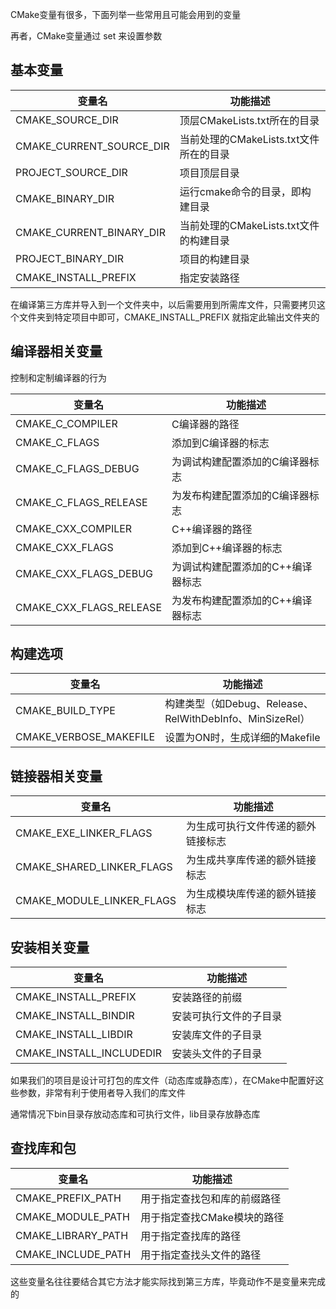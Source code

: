 CMake变量有很多，下面列举一些常用且可能会用到的变量

再者，CMake变量通过 set 来设置参数

## 基本变量

| 变量名                   | 功能描述                               |
| ------------------------ | -------------------------------------- |
| CMAKE_SOURCE_DIR         | 顶层CMakeLists.txt所在的目录           |
| CMAKE_CURRENT_SOURCE_DIR | 当前处理的CMakeLists.txt文件所在的目录 |
| PROJECT_SOURCE_DIR       | 项目顶层目录                           |
| CMAKE_BINARY_DIR         | 运行cmake命令的目录，即构建目录        |
| CMAKE_CURRENT_BINARY_DIR | 当前处理的CMakeLists.txt文件的构建目录 |
| PROJECT_BINARY_DIR       | 项目的构建目录                         |
| CMAKE_INSTALL_PREFIX     | 指定安装路径                           |

在编译第三方库并导入到一个文件夹中，以后需要用到所需库文件，只需要拷贝这个文件夹到特定项目中即可，CMAKE_INSTALL_PREFIX 就指定此输出文件夹的

## 编译器相关变量

控制和定制编译器的行为

| 变量名                  | 功能描述                          |
| ----------------------- | --------------------------------- |
| CMAKE_C_COMPILER        | C编译器的路径                     |
| CMAKE_C_FLAGS           | 添加到C编译器的标志               |
| CMAKE_C_FLAGS_DEBUG     | 为调试构建配置添加的C编译器标志   |
| CMAKE_C_FLAGS_RELEASE   | 为发布构建配置添加的C编译器标志   |
| CMAKE_CXX_COMPILER      | C++编译器的路径                   |
| CMAKE_CXX_FLAGS         | 添加到C++编译器的标志             |
| CMAKE_CXX_FLAGS_DEBUG   | 为调试构建配置添加的C++编译器标志 |
| CMAKE_CXX_FLAGS_RELEASE | 为发布构建配置添加的C++编译器标志 |

## 构建选项

| 变量名                 | 功能描述                                                 |
| ---------------------- | -------------------------------------------------------- |
| CMAKE_BUILD_TYPE       | 构建类型（如Debug、Release、RelWithDebInfo、MinSizeRel） |
| CMAKE_VERBOSE_MAKEFILE | 设置为ON时，生成详细的Makefile                           |

## 链接器相关变量

| 变量名                    | 功能描述                           |
| ------------------------- | ---------------------------------- |
| CMAKE_EXE_LINKER_FLAGS    | 为生成可执行文件传递的额外链接标志 |
| CMAKE_SHARED_LINKER_FLAGS | 为生成共享库传递的额外链接标志     |
| CMAKE_MODULE_LINKER_FLAGS | 为生成模块库传递的额外链接标志     |

## 安装相关变量

| 变量名                   | 功能描述               |
| ------------------------ | ---------------------- |
| CMAKE_INSTALL_PREFIX     | 安装路径的前缀         |
| CMAKE_INSTALL_BINDIR     | 安装可执行文件的子目录 |
| CMAKE_INSTALL_LIBDIR     | 安装库文件的子目录     |
| CMAKE_INSTALL_INCLUDEDIR | 安装头文件的子目录     |

如果我们的项目是设计可打包的库文件（动态库或静态库），在CMake中配置好这些参数，非常有利于使用者导入我们的库文件

通常情况下bin目录存放动态库和可执行文件，lib目录存放静态库

## 查找库和包

| 变量名             | 功能描述                     |
| ------------------ | ---------------------------- |
| CMAKE_PREFIX_PATH  | 用于指定查找包和库的前缀路径 |
| CMAKE_MODULE_PATH  | 用于指定查找CMake模块的路径  |
| CMAKE_LIBRARY_PATH | 用于指定查找库的路径         |
| CMAKE_INCLUDE_PATH | 用于指定查找头文件的路径     |

这些变量名往往要结合其它方法才能实际找到第三方库，毕竟动作不是变量来完成的

